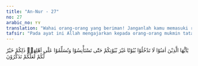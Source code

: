 ```yaml
---
title: "An-Nur - 27"
no: 27
arabic_no: ٢٧
translation: "Wahai orang-orang yang beriman! Janganlah kamu memasuki rumah yang bukan rumahmu sebelum meminta izin dan memberi salam kepada penghuninya. Yang demikian itu lebih baik bagimu, agar kamu (selalu) ingat."
tafsir: "Pada ayat ini Allah mengajarkan kepada orang-orang mukmin tata cara bergaul untuk memelihara dan memupuk cinta dan kasih sayang serta pergaulan yang baik di antara mereka, yaitu janganlah memasuki rumah orang lain kecuali sesudah diberi izin dan memberi salam terlebih dahulu, agar tidak sampai melihat aib orang lain, melihat hal-hal yang tidak pantas orang lain melihatnya, tidak menyaksikan hal-hal yang biasanya disem-bunyikan orang dan dijaga betul untuk tidak dilihat orang lain. Seseorang yang meminta izin untuk memasuki rumah orang, yang ditandai dengan memberi salam, jika tidak mendapat jawaban sebaiknya dilakukan sampai tiga kali. Kalau sudah ada izin, barulah masuk dan kalau tidak sebaik ia pulang.\n\nCara yang demikian itulah yang lebih baik, yaitu apabila akan memasuki rumah orang lain, harus lebih dahulu minta izin, memberi salam dan menunggu sampai ada izin, kalau tidak, lebih baik pulang saja."
---
```

يٰٓاَيُّهَا الَّذِيْنَ اٰمَنُوْا لَا تَدْخُلُوْا بُيُوْتًا غَيْرَ بُيُوْتِكُمْ حَتّٰى تَسْتَأْنِسُوْا وَتُسَلِّمُوْا عَلٰٓى اَهْلِهَاۗ ذٰلِكُمْ خَيْرٌ لَّكُمْ لَعَلَّكُمْ تَذَكَّرُوْنَ 